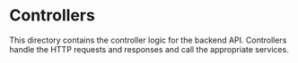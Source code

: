 # Controllers

This directory contains the controller logic for the backend API.
Controllers handle the HTTP requests and responses and call the appropriate services.
